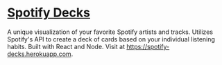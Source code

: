 # [Spotify Decks](https://spotify-decks.herokuapp.com)

A unique visualization of your favorite Spotify artists and tracks. Utilizes Spotify's API to create a deck of cards based on your individual listening habits. Built with React and Node. Visit at https://spotify-decks.herokuapp.com.